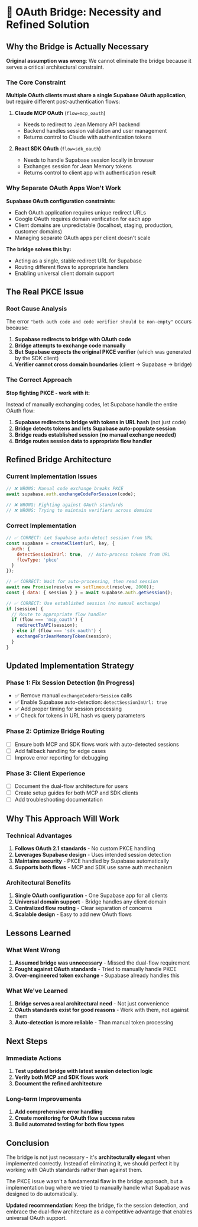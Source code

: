 # 🔗 OAuth Bridge: Necessity and Refined Solution

## Why the Bridge is Actually Necessary

**Original assumption was wrong**: We cannot eliminate the bridge because it serves a critical architectural constraint.

### The Core Constraint

**Multiple OAuth clients must share a single Supabase OAuth application**, but require different post-authentication flows:

1. **Claude MCP OAuth** (`flow=mcp_oauth`)
   - Needs to redirect to Jean Memory API backend
   - Backend handles session validation and user management
   - Returns control to Claude with authentication tokens

2. **React SDK OAuth** (`flow=sdk_oauth`) 
   - Needs to handle Supabase session locally in browser
   - Exchanges session for Jean Memory tokens
   - Returns control to client app with authentication result

### Why Separate OAuth Apps Won't Work

**Supabase OAuth configuration constraints:**
- Each OAuth application requires unique redirect URLs
- Google OAuth requires domain verification for each app
- Client domains are unpredictable (localhost, staging, production, customer domains)
- Managing separate OAuth apps per client doesn't scale

**The bridge solves this by:**
- Acting as a single, stable redirect URL for Supabase
- Routing different flows to appropriate handlers
- Enabling universal client domain support

## The Real PKCE Issue

### Root Cause Analysis

The error `"both auth code and code verifier should be non-empty"` occurs because:

1. **Supabase redirects to bridge with OAuth code**
2. **Bridge attempts to exchange code manually** 
3. **But Supabase expects the original PKCE verifier** (which was generated by the SDK client)
4. **Verifier cannot cross domain boundaries** (client → Supabase → bridge)

### The Correct Approach

**Stop fighting PKCE - work with it:**

Instead of manually exchanging codes, let Supabase handle the entire OAuth flow:

1. **Supabase redirects to bridge with tokens in URL hash** (not just code)
2. **Bridge detects tokens and lets Supabase auto-populate session**
3. **Bridge reads established session (no manual exchange needed)**
4. **Bridge routes session data to appropriate flow handler**

## Refined Bridge Architecture

### Current Implementation Issues
```javascript
// ❌ WRONG: Manual code exchange breaks PKCE
await supabase.auth.exchangeCodeForSession(code);

// ❌ WRONG: Fighting against OAuth standards  
// ❌ WRONG: Trying to maintain verifiers across domains
```

### Correct Implementation
```javascript
// ✅ CORRECT: Let Supabase auto-detect session from URL
const supabase = createClient(url, key, {
  auth: {
    detectSessionInUrl: true,  // Auto-process tokens from URL
    flowType: 'pkce'
  }
});

// ✅ CORRECT: Wait for auto-processing, then read session
await new Promise(resolve => setTimeout(resolve, 2000));
const { data: { session } } = await supabase.auth.getSession();

// ✅ CORRECT: Use established session (no manual exchange)
if (session) {
  // Route to appropriate flow handler
  if (flow === 'mcp_oauth') {
    redirectToAPI(session);
  } else if (flow === 'sdk_oauth') {
    exchangeForJeanMemoryToken(session);
  }
}
```

## Updated Implementation Strategy

### Phase 1: Fix Session Detection (In Progress)
- ✅ Remove manual `exchangeCodeForSession` calls
- ✅ Enable Supabase auto-detection: `detectSessionInUrl: true` 
- ✅ Add proper timing for session processing
- ✅ Check for tokens in URL hash vs query parameters

### Phase 2: Optimize Bridge Routing
- [ ] Ensure both MCP and SDK flows work with auto-detected sessions
- [ ] Add fallback handling for edge cases
- [ ] Improve error reporting for debugging

### Phase 3: Client Experience
- [ ] Document the dual-flow architecture for users
- [ ] Create setup guides for both MCP and SDK clients
- [ ] Add troubleshooting documentation

## Why This Approach Will Work

### Technical Advantages
1. **Follows OAuth 2.1 standards** - No custom PKCE handling
2. **Leverages Supabase design** - Uses intended session detection
3. **Maintains security** - PKCE handled by Supabase automatically
4. **Supports both flows** - MCP and SDK use same auth mechanism

### Architectural Benefits
1. **Single OAuth configuration** - One Supabase app for all clients
2. **Universal domain support** - Bridge handles any client domain
3. **Centralized flow routing** - Clear separation of concerns
4. **Scalable design** - Easy to add new OAuth flows

## Lessons Learned

### What Went Wrong
1. **Assumed bridge was unnecessary** - Missed the dual-flow requirement
2. **Fought against OAuth standards** - Tried to manually handle PKCE
3. **Over-engineered token exchange** - Supabase already handles this

### What We've Learned
1. **Bridge serves a real architectural need** - Not just convenience
2. **OAuth standards exist for good reasons** - Work with them, not against them
3. **Auto-detection is more reliable** - Than manual token processing

## Next Steps

### Immediate Actions
1. **Test updated bridge with latest session detection logic**
2. **Verify both MCP and SDK flows work**
3. **Document the refined architecture**

### Long-term Improvements
1. **Add comprehensive error handling**
2. **Create monitoring for OAuth flow success rates**
3. **Build automated testing for both flow types**

## Conclusion

The bridge is not just necessary - it's **architecturally elegant** when implemented correctly. Instead of eliminating it, we should perfect it by working with OAuth standards rather than against them.

The PKCE issue wasn't a fundamental flaw in the bridge approach, but a implementation bug where we tried to manually handle what Supabase was designed to do automatically.

**Updated recommendation**: Keep the bridge, fix the session detection, and embrace the dual-flow architecture as a competitive advantage that enables universal OAuth support.